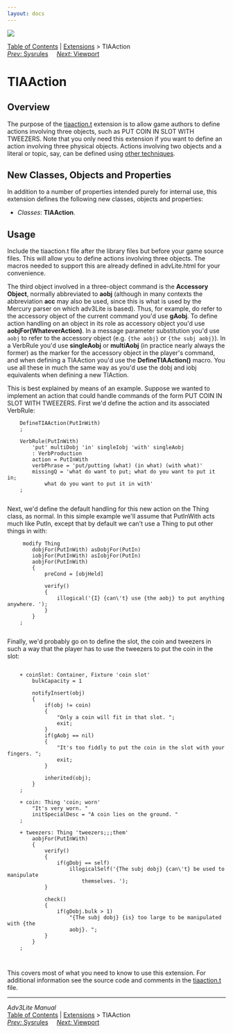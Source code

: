 ```yaml
---
layout: docs
---
```



<img src="../../docs/manual/topbar.jpg" data-border="0" />





<a href="../../docs/manual/toc.html" class="nav">Table of Contents</a> \|
<a href="../../docs/manual/extensions.html" class="nav">Extensions</a> \>
TIAAction  
<span class="navnp"><a href="sysrules.html" class="nav"><em>Prev:</em> Sysrules</a>
    <a href="viewport.html" class="nav"><em>Next:</em> Viewport</a>    
</span>





# TIAAction

## Overview

The purpose of the [tiaaction.t](../tiaaction.t) extension is to allow
game authors to define actions involving three objects, such as PUT COIN
IN SLOT WITH TWEEZERS. Note that you only need this extension if you
want to define an action involving three physical objects. Actions
involving two objects and a literal or topic, say, can be defined using
[other techniques](../../docs/manual/define.html#threeobjects).

  
<span id="classes"></span>

## New Classes, Objects and Properties

In addition to a number of properties intended purely for internal use,
this extension defines the following new classes, objects and
properties:

- *Classes*: **TIAAction**.

<span id="usage"></span>

## Usage

Include the tiaaction.t file after the library files but before your
game source files. This will allow you to define actions involving three
objects. The macros needed to support this are already defined in
advLite.html for your convenience.

The third object involved in a three-object command is the **Accessory
Object**, normally abbreviated to **aobj** (although in many contexts
the abbreviation **acc** may also be used, since this is what is used by
the Mercury parser on which adv3Lite is based). Thus, for example, do
refer to the accessory object of the current command you'd use
**gAobj**. To define action handling on an object in its role as
accessory object you'd use **aobjFor(WhateverAction)**. In a message
parameter substitution you'd use `aobj` to refer
to the accessory object (e.g. `{the aobj}` or
`{the subj aobj}`). In a VerbRule you'd use
**singleAobj** or **multiAobj** (in practice nearly always the former)
as the marker for the accessory object in the player's command, and when
defining a TIAAction you'd use the **DefineTIAAction()** macro. You use
all these in much the same way as you'd use the dobj and iobj
equivalents when defining a new TIAction.

This is best explained by means of an example. Suppose we wanted to
implement an action that could handle commands of the form PUT COIN IN
SLOT WITH TWEEZERS. First we'd define the action and its associated
VerbRule:

```
    DefineTIAAction(PutInWith)
    ;

    VerbRule(PutInWith)
        'put' multiDobj 'in' singleIobj 'with' singleAobj
        : VerbProduction
        action = PutInWith
        verbPhrase = 'put/putting (what) (in what) (with what)'
        missingQ = 'what do want to put; what do you want to put it in;
            what do you want to put it in with'
    ;
     
```

Next, we'd define the default handling for this new action on the Thing
class, as normal. In this simple example we'll assume that PutInWith
acts much like PutIn, except that by default we can't use a Thing to put
other things in with:

```
     modify Thing
        dobjFor(PutInWith) asDobjFor(PutIn)
        iobjFor(PutInWith) asIobjFor(PutIn)
        aobjFor(PutInWith)
        {
            preCond = [objHeld]
            
            verify() 
            { 
                illogical('{I} {can\'t} use {the aobj} to put anything anywhere. ');
            }
        }
    ;
     
```

Finally, we'd probably go on to define the slot, the coin and tweezers
in such a way that the player has to use the tweezers to put the coin in
the slot:

```
     
    + coinSlot: Container, Fixture 'coin slot'
        bulkCapacity = 1
            
        notifyInsert(obj)
        {
            if(obj != coin)
            {
                "Only a coin will fit in that slot. ";
                exit;
            }
            if(gAobj == nil)
            {
                "It's too fiddly to put the coin in the slot with your fingers. ";
                exit;
            }
            
            inherited(obj);
        }
    ;

    + coin: Thing 'coin; worn'
        "It's very worn. "
        initSpecialDesc = "A coin lies on the ground. "   
    ; 
      
    + tweezers: Thing 'tweezers;;;them'
        aobjFor(PutInWith)
        {
            verify() 
            {
                if(gDobj == self)
                    illogicalSelf('{The subj dobj} {can\'t} be used to manipulate
                        themselves. ');
            }
            
            check()
            {
                if(gDobj.bulk > 1)
                    "{The subj dobj} {is} too large to be manipulated with {the
                    aobj}. ";
            }
        }
    ;  
      
     
```

This covers most of what you need to know to use this extension. For
additional information see the source code and comments in the
[tiaaction.t](../tiaaction.t) file.



------------------------------------------------------------------------



*Adv3Lite Manual*  
<a href="../../docs/manual/toc.html" class="nav">Table of Contents</a> \|
<a href="../../docs/manual/extensions.html" class="nav">Extensions</a> \>
TIAAction  
<span class="navnp"><a href="sysrules.html" class="nav"><em>Prev:</em> Sysrules</a>
    <a href="viewport.html" class="nav"><em>Next:</em> Viewport</a>    
</span>


